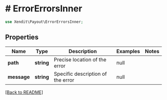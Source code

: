 # # ErrorErrorsInner


```php
use Xendit\Payout\ErrorErrorsInner;
```

## Properties

Name | Type | Description | Examples | Notes
------------ | ------------- | ------------- | ------------- | ------------- 
**path** | **string** | Precise location of the error | null | 
**message** | **string** | Specific description of the error | null | 

[[Back to README]](../../README.md)
